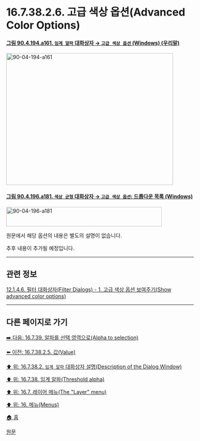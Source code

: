 # 16.7.38.2.6. 고급 색상 옵션(Advanced Color Options)

<a id="90-04-194-a161"></a>

#### [그림 90.4.194.a161. `임계 알파` 대화상자 → `고급 색상 옵션` (Windows) (우리말)](./90-04-0194-threshold_alpha.md#90-04-194-a161)
<img width="448" height="354" alt="90-04-194-a161" src="https://github.com/user-attachments/assets/ae1e9349-e439-4582-9d31-841a1f9debf8" />

<a id="90-04-196-a181"></a>

#### [그림 90.4.196.a181. `색상 균형` 대화상자 → `고급 색상 옵션`: 드롭다운 목록 (Windows)](./90-04-0196-color_balance.md#90-04-196-a181)
<img width="418" height="52" alt="90-04-196-a181" src="https://github.com/user-attachments/assets/fa99fae3-2167-499f-8e89-7604d1c475cc" />

원문에서 해당 옵션의 내용은 별도의 설명이 없습니다.

추후 내용이 추가될 예정입니다.

***

## 관련 정보

[12.1.4.6. 필터 대화상자(Filter Dialogs) - 1. 고급 색상 옵션 보여주기(Show advanced color options)](./12-01-04-06-filter_dialogs.md#12-01-04-06-s1)

***

## 다른 페이지로 가기

[➡️ 다음: 16.7.39. 알파를 선택 영역으로(Alpha to selection)](./16-07-39-alpha-to-selection.md)

[⬅️ 이전: 16.7.38.2.5. 값(Value)](./16-07-38-02-05-value.md)

[⬆️ 위: 16.7.38.2. `임계 알파` 대화상자 설명(Description of the Dialog Window)](./16-07-38-02-00-description_of_the_dialog_window.md)

[⬆️ 위: 16.7.38. 임계 알파(Threshold alpha)](./16-07-38-00-threshold-alpha.md)

[⬆️ 위: 16.7. 레이어 메뉴(The "Layer" menu)](./16-07-00-the-layer-menu.md)

[⬆️ 위: 16. 메뉴(Menus)](./16-00-menus.md)

[🏠 홈](./00-home.md)

[원문](https://docs.gimp.org/2.10/ko/gimp-filter-threshold-alpha.html#idm29674)